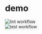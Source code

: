 # demo

![lint workflow](https://github.com/michalswi/github-actions/actions/workflows/lint.yml/badge.svg)  
![test workflow](https://github.com/michalswi/github-actions/actions/workflows/test.yml/badge.svg)  
